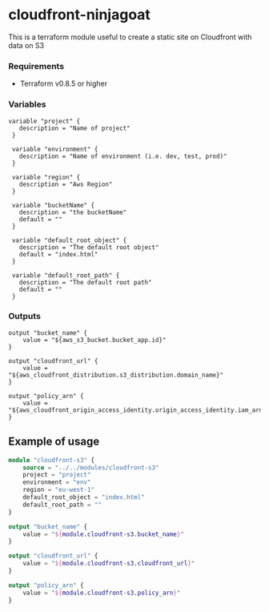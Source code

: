 # cloudfront-ninjagoat
This is a terraform module useful to create a static site on Cloudfront with data on S3

### Requirements
* Terraform v0.8.5 or higher

### Variables
```
variable "project" {
   description = "Name of project"
 }
 
 variable "environment" {
   description = "Name of environment (i.e. dev, test, prod)"
 }
 
 variable "region" {
   description = "Aws Region"
 }
 
 variable "bucketName" {
   description = "the bucketName"
   default = ""
 }
 
 variable "default_root_object" {
   description = "The default root object"
   default = "index.html"
 }
 
 variable "default_root_path" {
   description = "The default root path"
   default = ""
 }
 ```

### Outputs
```
output "bucket_name" {
    value = "${aws_s3_bucket.bucket_app.id}"
}

output "cloudfront_url" {
    value = "${aws_cloudfront_distribution.s3_distribution.domain_name}"
}

output "policy_arn" {
    value = "${aws_cloudfront_origin_access_identity.origin_access_identity.iam_arn}"
}
```

## Example of usage
```terraform
module "cloudfront-s3" {
    source = "../../modules/cloudfront-s3"
    project = "project"
    environment = "env"
    region = "eu-west-1"
    default_root_object = "index.html"
    default_root_path = ""
}

output "bucket_name" {
    value = "${module.cloudfront-s3.bucket_name}"
}

output "cloudfront_url" {
    value = "${module.cloudfront-s3.cloudfront_url}"
}

output "policy_arn" {
    value = "${module.cloudfront-s3.policy_arn}"
}
```

